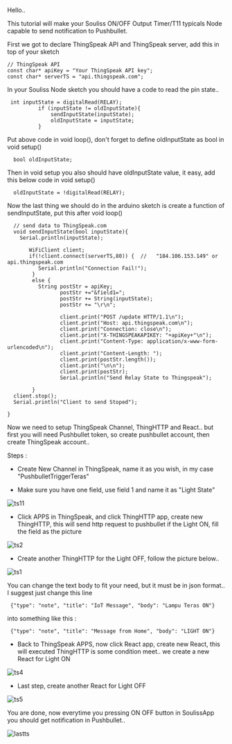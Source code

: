 Hello..

This tutorial will make your Souliss ON/OFF Output Timer/T11 typicals Node capable to send notification to Pushbullet.

First we got to declare ThingSpeak API and ThingSpeak server, add this in top of your sketch

```
// ThingSpeak API
const char* apiKey = "Your ThingSpeak API key";
const char* serverTS = "api.thingspeak.com";
```

In your Souliss Node sketch you should have a code to read the pin state..

`````
 int inputState = digitalRead(RELAY);
          if (inputState != oldInputState){
              sendInputState(inputState);
              oldInputState = inputState;
          } 
`````

Put above code in void loop(), don't forget to define oldInputState as bool in void setup()

`  
  bool oldInputState;
` 

Then in void setup you also should have oldInputState value, it easy, add this below code in void setup()  

`  
  oldInputState = !digitalRead(RELAY);
`  

Now the last thing we should do in the arduino sketch is create a function of sendInputState, put this after void loop()

``````````````````````````````
  // send data to ThingSpeak.com
  void sendInputState(bool inputState){
    Serial.println(inputState); 
 
       WiFiClient client;
       if(!client.connect(serverTS,80)) {  //   "184.106.153.149" or api.thingspeak.com
          Serial.println("Connection Fail!");
        }
        else {
          String postStr = apiKey;
                 postStr +="&field1=";
                 postStr += String(inputState);
                 postStr += "\r\n";
 
                 client.print("POST /update HTTP/1.1\n");
                 client.print("Host: api.thingspeak.com\n");
                 client.print("Connection: close\n");
                 client.print("X-THINGSPEAKAPIKEY: "+apiKey+"\n");
                 client.print("Content-Type: application/x-www-form-urlencoded\n");
                 client.print("Content-Length: ");
                 client.print(postStr.length());
                 client.print("\n\n");
                 client.print(postStr);
                 Serial.println("Send Relay State to Thingspeak");
 
        }
  client.stop();
  Serial.println("Client to send Stoped");
  
}
``````````````````````````````

Now we need to setup ThingSpeak Channel, ThingHTTP and React.. but first you will need Pushbullet token, so create pushbullet account, then create ThingSpeak account..

Steps :

- Create New Channel in ThingSpeak, name it as you wish, in my case "PushbulletTriggerTeras"

- Make sure you have one field, use field 1 and name it as "Light State"

![ts11](https://cloud.githubusercontent.com/assets/12625575/8893820/87afe1ac-33ca-11e5-8455-b6cdfa0fc7f2.PNG)

- Click APPS in ThingSpeak, and click ThingHTTP app, create new ThingHTTP, this will send http request to pushbullet if the Light ON, fill the field as the picture

![ts2](https://cloud.githubusercontent.com/assets/12625575/8893826/d39051e2-33ca-11e5-9600-716a0502995a.PNG)

- Create another ThingHTTP for the Light OFF, follow the picture below..

![ts1](https://cloud.githubusercontent.com/assets/12625575/8893767/f16cc176-33c7-11e5-84c5-541380c2a40a.PNG)

You can change the text body to fit your need, but it must be in json format.. I suggest just change this line

` 
{"type": "note", "title": "IoT Message", "body": "Lampu Teras ON"}
`

into something like this :

` 
{"type": "note", "title": "Message from Home", "body": "LIGHT ON"}
` 

- Back to ThingSpeak APPS, now click React app, create new React, this will executed ThingHTTP is some condition meet.. we create a new React for Light ON

![ts4](https://cloud.githubusercontent.com/assets/12625575/8893846/a40e9eaa-33cb-11e5-9e30-f60f7544a95d.PNG)

- Last step, create another React for Light OFF

![ts5](https://cloud.githubusercontent.com/assets/12625575/8893852/c9309792-33cb-11e5-8dae-3713ddfaa0d4.PNG)

You are done, now everytime you pressing ON OFF button in SoulissApp you should get notification in Pushbullet..

![lastts](https://cloud.githubusercontent.com/assets/12625575/8894006/5a3d35ec-33d1-11e5-8a17-ba911328b059.PNG)
